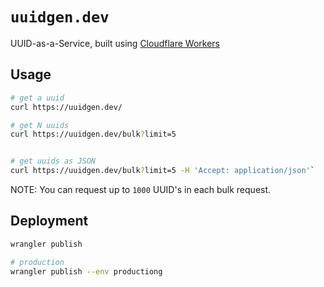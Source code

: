 # `uuidgen.dev`

UUID-as-a-Service, built using [Cloudflare Workers](https://workers.cloudflare.com/)

## Usage

```bash
# get a uuid
curl https://uuidgen.dev/

# get N uuids
curl https://uuidgen.dev/bulk?limit=5


# get uuids as JSON
curl https://uuidgen.dev/bulk?limit=5 -H 'Accept: application/json'`
```

NOTE: You can request up to `1000` UUID's in each bulk request.

## Deployment

```bash
wrangler publish

# production
wrangler publish --env productiong
```